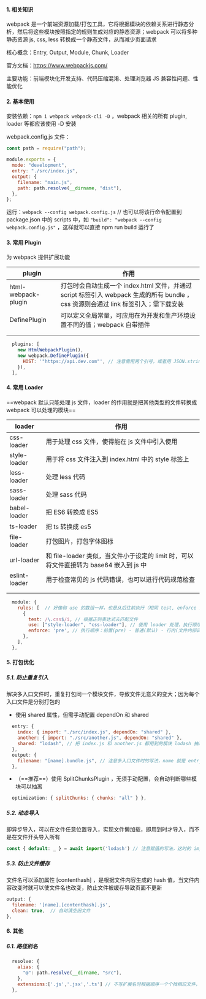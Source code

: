 #### 1. 相关知识

webpack 是一个前端资源加载/打包工具，它将根据模块的依赖关系进行静态分析，然后将这些模块按照指定的规则生成对应的静态资源；webpack 可以将多种静态资源 js, css, less 转换成一个静态文件，从而减少页面请求

核心概念：Entry, Output, Module, Chunk, Loader

官方文档：https://www.webpackjs.com/

主要功能：前端模块化开发支持、代码压缩混淆、处理浏览器 JS 兼容性问题、性能优化



#### 2. 基本使用

安装依赖：`npm i webpack webpack-cli -D`  ，webpack 相关的所有 plugin, loader 等都应该使用 -D 安装

webpack.config.js 文件：

```js
const path = require("path");

module.exports = {
  mode: "development",
  entry: "./src/index.js",
  output: {
    filename: "main.js",
    path: path.resolve(__dirname, "dist"),
  },
};
```

运行：`webpack --config webpack.config.js`   // 也可以将该行命令配置到 package.json 中的 scripts 中，如 `"build": "webpack --config webpack.config.js"` ，这样就可以直接 npm run build 运行了



#### 3. 常用 Plugin

为 webpack 提供扩展功能

| plugin              | 作用                                                         |
| ------------------- | ------------------------------------------------------------ |
| html-webpack-plugin | 打包时会自动生成一个 index.html 文件，并通过 script 标签引入 webpack 生成的所有 bundle ，css 资源则会通过 link 标签引入；需下载安装 |
| DefinePlugin        | 可以定义全局常量，可应用在为开发和生产环境设置不同的值；webpack 自带插件 |
|                     |                                                              |
|                     |                                                              |

```js
  plugins: [
    new HtmlWebpackPlugin(),
    new webpack.DefinePlugin({
      HOST: '"https://api.dev.com"', // 注意需用两个引号，或者用 JSON.stringify 包裹；HOST 可以在任意文件任意位置使用，对于不同的 mode 可以设置同一个变量名但不同值
    }),
  ],
```



#### 4. 常用 Loader 

==webpack 默认只能处理 js 文件，loader 的作用就是把其他类型的文件转换成 webpack 可以处理的模块==

| loader        | 作用                                                         |
| ------------- | ------------------------------------------------------------ |
| css-loader    | 用于处理 css 文件，使得能在 js 文件中引入使用                |
| style-loader  | 用于将 css 文件注入到 index.html 中的 style 标签上           |
| less-loader   | 处理 less 代码                                               |
| sass-loader   | 处理 sass 代码                                               |
| babel-loader  | 把 ES6 转换成 ES5                                            |
| ts-loader     | 把 ts 转换成 es5                                             |
| file-loader   | 打包图片，打包字体图标                                       |
| url-loader    | 和 file-loader 类似，当文件小于设定的 limit 时，可以将文件直接转为 base64 嵌入到 js 中 |
| eslint-loader | 用于检查常见的 js 代码错误，也可以进行代码规范检查           |
|               |                                                              |
|               |                                                              |

```js
  module: {
    rules: [  // 好像和 use 的数组一样，也是从后往前执行（相同 test, enforce 的情况下）；当然一般情况下对于相同的 test 的 loader 放一起即可，从而统一管理执行顺序
      {
        test: /\.css$/i, // 根据正则表达式去匹配文件
        use: ["style-loader", "css-loader"], // 使用 loader 处理，执行顺序为从后往前
        enforce: 'pre', // 执行顺序：前置(pre) - 普通(默认) - 行内(文件内部调用) - 后置(post)
      },
    ],
  },
```



#### 5. 打包优化

##### 5.1. 防止重复引入

解决多入口文件时，重复打包同一个模块文件，导致文件无意义的变大；因为每个入口文件是分别打包的

- 使用 shared 属性，但需手动配置 dependOn 和 shared 

```js
  entry: {
    index: { import: "./src/index.js", dependOn: "shared" },
    another: { import: "./src/another.js", dependOn: "shared" },
    shared: "lodash", // 把 index.js 和 another.js 都用到的模块 lodash 抽离出来
  },
  output: {
    filename: "[name].bundle.js", // 注意多入口文件时的写法，name 就是 entry 对象的键名；会生成三个文件，而 index 和 another 都依赖于 shared ，shared 引入共同模块 lodash ，这时就只会打包一次 lodash 
  },
```

- （==推荐==）使用 SplitChunksPlugin ，无须手动配置，会自动判断哪些模块可以抽离

```js
  optimization: { splitChunks: { chunks: "all" } },
```

##### 5.2. 动态导入

即异步导入，可以在文件任意位置导入，实现文件懒加载，即用到时才导入，而不是在文件开头导入所有

```js
const { default: _ } = await import('lodash') // 注意赋值的写法，这时的 import 将返回一个 promise 对象，成功时返回的是一个对象，而我们需要将其解构赋值一下，default 即 export default 的导出
```

##### 5.3. 防止文件缓存

⽂件名可以添加属性 [contenthash] ，是根据文件内容生成的 hash 值，当⽂件内容改变时就可以使文件名也改变，防⽌⽂件被缓存导致页面不更新

```js
output: {
  filename: '[name].[contenthash].js',
  clean: true,  // 自动清空旧文件
},
```



#### 6. 其他

##### 6.1. 路径别名

```js
  resolve: {
    alias: {
      "@": path.resolve(__dirname, "src"),
    },
    extensions:['.js','.jsx','.ts'] // 不写扩展名时根据顺序一个个找相应文件，都没有则报错
  },
```



